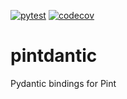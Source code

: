 [![pytest](https://github.com/ppak10/pintdantic/actions/workflows/pytest.yml/badge.svg)](https://github.com/ppak10/pintdantic/actions/workflows/pytest.yml)
[![codecov](https://codecov.io/gh/ppak10/pintdantic/graph/badge.svg?token=542K2LPT47)](https://codecov.io/gh/ppak10/pintdantic)

# pintdantic
Pydantic bindings for Pint

